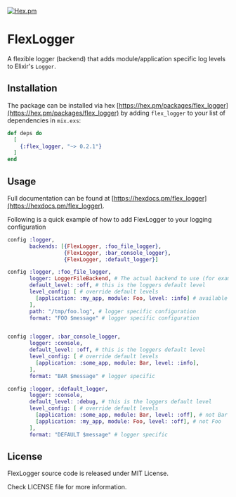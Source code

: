 [![Hex.pm](https://img.shields.io/hexpm/v/flex_logger.svg?style=flat)](https://hex.pm/packages/flex_logger)

# FlexLogger

A flexible logger (backend) that adds module/application specific log levels to Elixir's `Logger`.

## Installation

The package can be installed via hex [https://hex.pm/packages/flex_logger](https://hex.pm/packages/flex_logger) by adding `flex_logger` to your list of dependencies in `mix.exs`:

```elixir
def deps do
  [
    {:flex_logger, "~> 0.2.1"}
  ]
end
```

## Usage

Full documentation can be found at [https://hexdocs.pm/flex_logger](https://hexdocs.pm/flex_logger).

Following is a quick example of how to add FlexLogger to your logging configuration

```elixir
config :logger,
       backends: [{FlexLogger, :foo_file_logger},
                  {FlexLogger, :bar_console_logger},
                  {FlexLogger, :default_logger}]

config :logger, :foo_file_logger,
       logger: LoggerFileBackend, # The actual backend to use (for example :console or LoggerFileBackend)
       default_level: :off, # this is the loggers default level
       level_config: [ # override default levels
         [application: :my_app, module: Foo, level: :info] # available keys are :application, :module, :function
       ],
       path: "/tmp/foo.log", # logger specific configuration
       format: "FOO $message" # logger specific configuration


config :logger, :bar_console_logger,
       logger: :console,
       default_level: :off, # this is the loggers default level
       level_config: [ # override default levels
         [application: :some_app, module: Bar, level: :info],
       ],
       format: "BAR $message" # logger specific

config :logger, :default_logger,
       logger: :console,
       default_level: :debug, # this is the loggers default level
       level_config: [ # override default levels
         [application: :some_app, module: Bar, level: :off], # not Bar and
         [application: :my_app, module: Foo, level: :off], # not Foo
       ],
       format: "DEFAULT $message" # logger specific
```

## License

FlexLogger source code is released under MIT License.

Check LICENSE file for more information.

